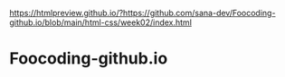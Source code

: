 https://htmlpreview.github.io/?https://github.com/sana-dev/Foocoding-github.io/blob/main/html-css/week02/index.html
# Foocoding-github.io
